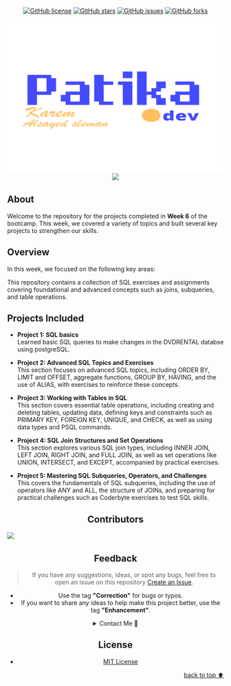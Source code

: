 <!-- Intro-->

<!--
* Thanks for reviewing my Project-README-Template! 
* 
* Read the comments for an easy step by step guide. Enjoy!
-->

<!-- Shields Section--> <!-- Optional -->

<!-- 
* Insert project shields and badges through this link https://shields.io/
* 
*
-->

<div align="center">
    <a href="https://github.com/kareem221215/patika-week6/blob/main/LICENSE.txt"><img alt="GitHub license" src="https://img.shields.io/github/license/kareem221215patika-week6?color=ff69b4&style=for-the-badge"></a>
    <a href="https://github.com/kareem221215/patika-week6/stargazers"><img alt="GitHub stars" src="https://img.shields.io/github/stars/kareem221215/patika-week6?color=yellow&label=Project%20Stars&style=for-the-badge"></a>
    <a href=https://github.com/kareem221215/patika-week6/issues><img alt="GitHub issues" src="https://img.shields.io/github/issues/kareem221215/patika-week6?color=brightgreen&label=issues&style=for-the-badge"></a>
    <a href=https://github.com/kareem221215/patika-week6/network><img alt="GitHub forks" src="https://img.shields.io/github/forks/kareem221215/patika-week6?color=9cf&label=forks&style=for-the-badge"></a>
</div>
<br>


<!-- Logo Section  --> <!-- Required -->

<!--
* Insert your github profile URL in the <a> "href" attribute bellow (line-25)
* 
* Insert an image URL in the <img> "src" attribute bellow. (line-26)
-->
<div align="center">
    <a href="kareem221215" target="_blank"><img src="https://github.com/kareem221215/patika-projects-week2/blob/main/oie_CfqoiAfbCyTJ.png" 
        alt="Logo" height="350" width="500">
    </a>
</div>


</div>


<!-- Project title 
* use a dynamic typing-SvG here https://readme-typing-svg.demolab.com/demo/
*
*  Instead you can type your project name after a # header
-->

<div align="center">
<img src="https://readme-typing-svg.demolab.com?font=Fira+Code&size=22&duration=4000&pause=3000&background=FFFFFF00&center=true&vCenter=true&multiline=true&width=435&lines=Patika-Bootcamp-Projects!&color=ffbf5e">
</div>


## About<!-- Required -->
Welcome to the repository for the projects completed in **Week 6** of the bootcamp. This week, we covered a variety of topics and built several key projects to strengthen our skills.

<!-- 
* information about the project 
* 
* keep it short and sweet
-->


## Overview<!-- Required -->
<!-- 
* Here you may add information about how 
* 
* and why to use this project.
-->
In this week, we focused on the following key areas:

This repository contains a collection of SQL exercises and assignments covering foundational and advanced concepts such as joins, subqueries, and table operations.

<!--## Demo<!-- Required -->
<!-- 
* You can add a demo here GH supports images/ GIFs/videos 
* 
* It's recommended to use GIFs as they are more dynamic
-->
## Projects Included
- **Project 1:  SQL basics**  
Learned basic SQL queries to make changes in the DVDRENTAL databse using postgreSQL.

- **Project 2:  Advanced SQL Topics and Exercises**  
This section focuses on advanced SQL topics, including ORDER BY, LIMIT and OFFSET, aggregate functions, GROUP BY, HAVING, and the use of ALIAS, with exercises to reinforce these concepts.

- **Project 3: Working with Tables in SQL**  
 This section covers essential table operations, including creating and deleting tables, updating data, defining keys and constraints such as PRIMARY KEY, FOREIGN KEY, UNIQUE, and CHECK, as well as using data types and PSQL commands.
  
- **Project 4: SQL Join Structures and Set Operations**  
This section explores various SQL join types, including INNER JOIN, LEFT JOIN, RIGHT JOIN, and FULL JOIN, as well as set operations like UNION, INTERSECT, and EXCEPT, accompanied by practical exercises.

- **Project 5: Mastering SQL Subqueries, Operators, and Challenges**  
This covers the fundamentals of SQL subqueries, including the use of operators like ANY and ALL, the structure of JOINs, and preparing for practical challenges such as Coderbyte exercises to test SQL skills.



<!--## Contents Table<!-- Optional -->
<!-- 
* This section is optional, yet having a contents table 
* helps keeping your README readable and more professional.
* 
* If you are not familiar with HTML, no worries we all been there :D 
* Review learning resources to create anchor links. 
-->


<dev align="center">
<!--<table align="center">
        <tr>
            <td><a href="#about style="text-decoration: none;">About</a></td>        
            <td><a href="#how-to-use-this-project style="text-decoration: none;">Getting started</td>
            <td><a href="#contributors style="text-decoration: none;">Contributors</a></td>
            <!--<td><a href="#demo style="text-decoration: none;">Demo</a></td>-->
            <!--<td><a href="#project-roadmap-- style="text-decoration: none;">Project Roadmap</a></td>-->
            <!--<td><a href="#documentation style="text-decoration: none;">Documentation</a></td>-->
        <!--</tr> 
        <tr>
            <!--<td><a href="#acknowledgments">Acknowledgments</a></td>-->
          <!--  <td><a href="#feedback style="text-decoration: none;">Feedback</a></td>
            <td><a href="#contact style="text-decoration: none;">Contact</a></td>
            <td><a href="#license style="text-decoration: none;">License</a></td> -->
      <!--  </tr>-->
<!--</table>
</dev> -->


<!-- - Use this html element to create a back to top button. -->
<!--<p align="right"><a href="#how-to-use-this-project">back to top ⬆️</a></p> 


<!--## Project Roadmap <!-- Optional --> <!-- add learning_Rs-->
<!-- 
* Add this section in case the project has different phases
* 
* Under production or will be updated.
-->

<!--<p align="right"><a href="#how-to-use-this-project">back to top ⬆️</a></p>-->



<!--## Documentation<!-- Optional -->
<!-- 
* You may add any documentation or Wikis here
* 
* 
-->


## Contributors<!-- Required -->
<!-- 
* Without contribution we wouldn't have open source. 
* 
* Generate github contributors Image here https://contrib.rocks/preview?repo=angular%2Fangular-ja
-->
<a href="https://github.com/kareem221215/patika-projects-week2/graphs/contributors">
  <img src="https://contrib.rocks/image?repo=kareem221215/patika-projects-week2" />
</a>

<!--## Acknowledgments<!-- Optional -->
<!-- 
* Credit where it's do 
* 
* Feel free to share your inspiration sources, Stackoverflow questions, github repos, tools etc.
-->


<!-- - Use this html element to create a back to top button. -->
<!--<p align="right"><a href="#how-to-use-this-project">back to top ⬆️</a></p>-->


## Feedback<!-- Required -->
<!-- 
* You can add contacts information like your email and social media account 
* 
* Also it's common to add some PR guidance.
-->


> If you have any suggestions, ideas, or spot any bugs, feel free to open an issue on this repository [Create an Issue](https://github.com/kareem221215/patika-week6/issues).
- Use the tag **"Correction"** for bugs or typos.
- If you want to share any ideas to help make this project better, use the tag **"Enhancement"**.
<details>
    <summary>Contact Me 📨</summary>

### Contact<!-- Required -->
Reach me via email: [kareem.s.sleman@gmail.com](mailto:kareem.s.sleman@gmail.com)
<!-- 
* add your email and contact info here
* 
* 
-->
</details>

## License<!-- Optional -->
<!-- 
* Here you can add project license for copyrights and distribution 
* 
* check this website for an easy reference https://choosealicense.com/)
-->
- [MIT License](../LICENSE.txt)

<!-- - Use this html element to create a back to top button. -->
<p align="right"><a href="#how-to-use-this-project">back to top ⬆️</a></p>
